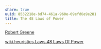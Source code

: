 ```yaml
---
share: true
uuid: 8532218e-bd74-461a-960e-09efd6e9e281
title: The 48 Laws of Power
---
```

[Robert Greene](/undefined)

[wiki.heuristics.Laws.48 Laws Of Power](/undefined)